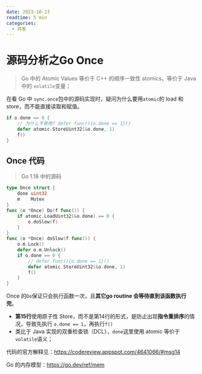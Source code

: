```yaml
---
date: 2023-10-23
readtime: 5 min
categories:
  - 并发
---
```


# 源码分析之Go Once

> Go 中的 Atomic Values 等价于 C++ 的顺序一致性 atomics，等价于 Java 中的 `volatile`变量；

在看 Go 中 `sync.once`包中的源码实现时，疑问为什么要用`atomic`的 load 和 store，而不能直接读取和赋值。

```go
if o.done == 0 {
    // 为什么不使用? defer func(){o.done == 1}()
    defer atomic.StoreUint32(&o.done, 1)
    f()
}
```



<!-- more -->



## Once 代码

> Go 1.18 中的源码

```go linenums="1"
type Once struct {
	done uint32
	m    Mutex
}
func (o *Once) Do(f func()) {
	if atomic.LoadUint32(&o.done) == 0 {
		o.doSlow(f)
	}
}
func (o *Once) doSlow(f func()) {
	o.m.Lock()
	defer o.m.Unlock()
	if o.done == 0 {
        // defer func(){o.done == 1}()
		defer atomic.StoreUint32(&o.done, 1)
		f()
	}
}
```

Once 的`Do`保证只会执行函数一次，且**其它go routine 会等待直到该函数执行完**。

- **第15行**使用原子性 Store，而不是第14行的形式，是防止出现**指令重排序**的情况，导致先执行 `o.done == 1`，再执行`f()`
- 类比于 Java 实现的双重检查锁（DCL），`done`这里使用 atomic 等价于 `volatile`语义；

代码的官方解释见：https://codereview.appspot.com/4641066/#msg14

Go 的内存模型：https://go.dev/ref/mem
